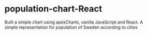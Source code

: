 # population-chart-React

Built a simple chart using apexCharts, vanilla JavaScript and React. A simple representation for population of Sweden according to cities
